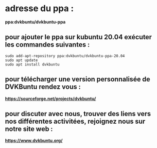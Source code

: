 # adresse du ppa :  
  
**ppa:dvkbuntu/dvkbuntu-ppa**
  
## pour ajouter le ppa sur kubuntu 20.04 exécuter les commandes suivantes :  
  
```
sudo add-apt-repository ppa:dvkbuntu/dvkbuntu-ppa-20.04
sudo apt update
sudo apt install dvkbuntu
```
  
## pour télécharger une version personnalisée de DVKBuntu rendez vous :  
  
**https://sourceforge.net/projects/dvkbuntu/**   
  
## pour discuter avec nous, trouver des liens vers nos différentes activitées, rejoignez nous sur notre site web :
**https://www.dvkbuntu.org/**
